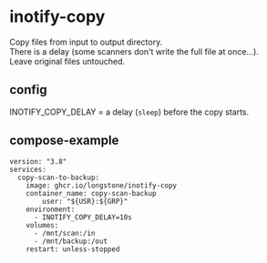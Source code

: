 # inotify-copy

Copy files from input to output directory.  
There is a delay (some scanners don't write the full file at once...).  
Leave original files untouched.

## config

INOTIFY_COPY_DELAY = a delay (`sleep`) before the copy starts.

## compose-example

```docker-compose
version: "3.8"
services:
  copy-scan-to-backup:
    image: ghcr.io/longstone/inotify-copy
    container_name: copy-scan-backup
        user: "${USR}:${GRP}"
    environment:
      - INOTIFY_COPY_DELAY=10s
    volumes:
      - /mnt/scan:/in
      - /mnt/backup:/out
    restart: unless-stopped
```
